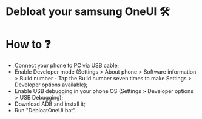 # Debloat your samsung OneUI 🛠️

# How to ❓ 
- Connect your phone to PC via USB cable;
- Enable Developer mode (Settings > About phone > Software information > Build number - Tap the Build number seven times to make Settings > Developer options available);
- Enable USB debugging in your phone OS (Settings > Developer options > USB Debugging);
- Download ADB and install it;
- Run "DebloatOneUi.bat".
